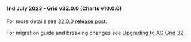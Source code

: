 #### 1nd July 2023 - Grid v32.0.0 (Charts v10.0.0)

For more details see [32.0.0 release post](https://blog.ag-grid.com/whats-new-in-ag-grid-32/).

For migration guide and breaking changes see [Upgrading to AG Grid 32](https://www.ag-grid.com/javascript-data-grid/upgrading-to-ag-grid-32/).
